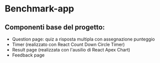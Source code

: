 # Benchmark-app

## Componenti base del progetto:

- Question page: quiz a risposta multipla con assegnazione punteggio
- Timer (realizzato con React Count Down Circle Timer)
- Result page (realizzata con l'ausilio di React Apex Chart)
- Feedback page

